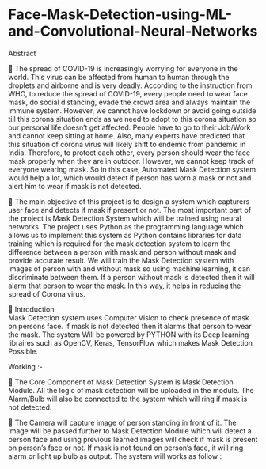 # Face-Mask-Detection-using-ML-and-Convolutional-Neural-Networks

Abstract

	The spread of COVID-19 is increasingly worrying for everyone in the world. This virus can be affected from human to human through the droplets and airborne and is very deadly. According to the instruction from WHO, to reduce the spread of COVID-19, every people need to wear face mask, do social distancing, evade the crowd area and always maintain the immune system. However, we cannot have lockdown or avoid going outside till this corona situation ends as we need to adopt to this corona situation so our personal life doesn’t get affected. People have to go to their Job/Work and cannot keep sitting at home. Also, many experts have predicted that this situation of corona virus will likely shift to endemic from pandemic in India. Therefore, to protect each other, every person should wear the face mask properly when they are in outdoor. However, we cannot keep track of everyone wearing mask. So in this case, Automated Mask Detection system would help a lot, which would detect if person has worn a mask or not and alert him to wear if mask is not detected.  

	The main objective of this project is to design a system which capturers user face and detects if mask if present or not. The most important part of the project is Mask Detection System which will be trained using neural networks. The project uses Python as the programming language which allows us to implement this system as Python contains libraries for data training which is required for the mask detection system to learn the difference between a person with mask and person without mask and provide accurate result. We will train the Mask Detection system with images of person with and without mask so using machine learning, it can discriminate between them. If a person without mask is detected then it will alarm that person to wear the mask. In this way, it helps in reducing the spread of Corona virus.
 


	Introduction  
Mask Detection system uses Computer Vision to check presence of mask on persons face. If mask is not detected then it alarms that person to wear the mask. The system Will be powered by PYTHON with its Deep learning libraires such as OpenCV, Keras, TensorFlow which makes Mask Detection Possible.

Working  :-

	The Core Component of Mask Detection System is Mask Detection Module. All the logic of mask detection will be uploaded in the module. The Alarm/Bulb will also be connected to the system which will ring if mask is not detected.  

	 The Camera will capture image of person standing in front of it. The image will be passed further to Mask Detection Module which will detect a person face and using previous learned images will check if mask is present on person’s face or not. If mask is not found on person’s face, it will ring alarm or light up bulb as output. The system will works as follow : 

 

